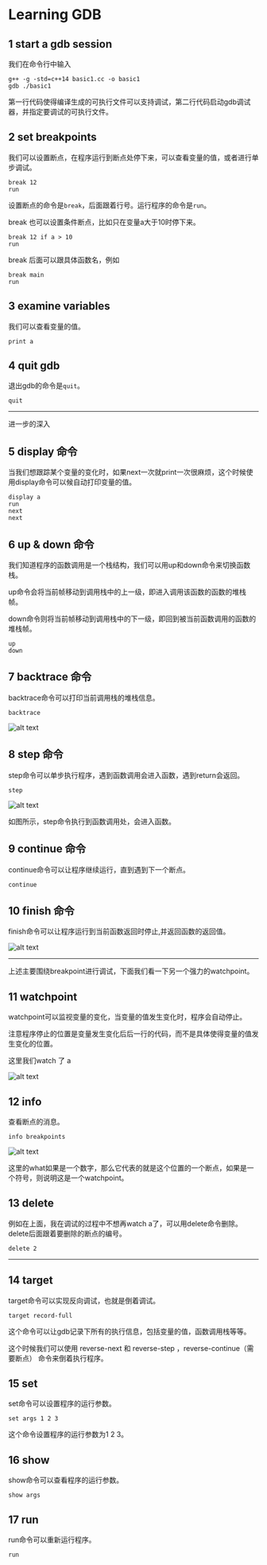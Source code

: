 # Learning GDB

## 1 start a gdb session

我们在命令行中输入
```
g++ -g -std=c++14 basic1.cc -o basic1
gdb ./basic1
```


第一行代码使得编译生成的可执行文件可以支持调试，第二行代码启动gdb调试器，并指定要调试的可执行文件。


## 2 set breakpoints


我们可以设置断点，在程序运行到断点处停下来，可以查看变量的值，或者进行单步调试。

```
break 12
run
```

设置断点的命令是`break`，后面跟着行号。运行程序的命令是`run`。

break 也可以设置条件断点，比如只在变量a大于10时停下来。

```
break 12 if a > 10
run
```

break 后面可以跟具体函数名，例如 


```
break main
run
```


## 3 examine variables

我们可以查看变量的值。


```
print a
```

## 4 quit gdb

退出gdb的命令是`quit`。 

```
quit
```

---

进一步的深入

## 5 display 命令 

当我们想跟踪某个变量的变化时，如果next一次就print一次很麻烦，这个时候使用display命令可以候自动打印变量的值。

```
display a
run
next
next
```

## 6 up & down 命令

我们知道程序的函数调用是一个栈结构，我们可以用up和down命令来切换函数栈。

up命令会将当前帧移动到调用栈中的上一级，即进入调用该函数的函数的堆栈帧。
 
down命令则将当前帧移动到调用栈中的下一级，即回到被当前函数调用的函数的堆栈帧。

```
up
down
```

## 7 backtrace 命令

backtrace命令可以打印当前调用栈的堆栈信息。

```
backtrace   
```

![alt text](backtrace.png)

## 8 step 命令

step命令可以单步执行程序，遇到函数调用会进入函数，遇到return会返回。


```
step
```

![alt text](step.png)

如图所示，step命令执行到函数调用处，会进入函数。

## 9 continue 命令

continue命令可以让程序继续运行，直到遇到下一个断点。


```
continue
```

## 10 finish 命令

finish命令可以让程序运行到当前函数返回时停止,并返回函数的返回值。


![alt text](finish.png)


---

上述主要围绕breakpoint进行调试，下面我们看一下另一个强力的watchpoint。


## 11 watchpoint

watchpoint可以监视变量的变化，当变量的值发生变化时，程序会自动停止。

注意程序停止的位置是变量发生变化后后一行的代码，而不是具体使得变量的值发生变化的位置。

这里我们watch 了 a 

![alt text](watch.png)

## 12 info 

查看断点的消息。

```
info breakpoints
```

![alt text](info.png)

这里的what如果是一个数字，那么它代表的就是这个位置的一个断点，如果是一个符号，则说明这是一个watchpoint。

## 13 delete 


例如在上面，我在调试的过程中不想再watch a了，可以用delete命令删除。delete后面跟着要删除的断点的编号。

```
delete 2
```

---
## 14 target 

target命令可以实现反向调试，也就是倒着调试。

```
target record-full
```

这个命令可以让gdb记录下所有的执行信息，包括变量的值，函数调用栈等等。

这个时候我们可以使用 reverse-next 和 reverse-step ，reverse-continue（需要断点） 命令来倒着执行程序。

## 15 set 

set命令可以设置程序的运行参数。

```
set args 1 2 3
```

这个命令设置程序的运行参数为1 2 3。

## 16 show 

show命令可以查看程序的运行参数。

```
show args
```

## 17 run 

run命令可以重新运行程序。

```
run